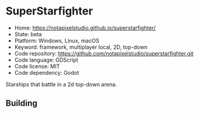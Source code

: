 # SuperStarfighter

- Home: https://notapixelstudio.github.io/superstarfighter/
- State: beta
- Platform: Windows, Linux, macOS
- Keyword: framework, multiplayer local, 2D, top-down
- Code repository: https://github.com/notapixelstudio/superstarfighter.git
- Code language: GDScript
- Code license: MIT
- Code dependency: Godot

Starships that battle in a 2d top-down arena.

## Building
